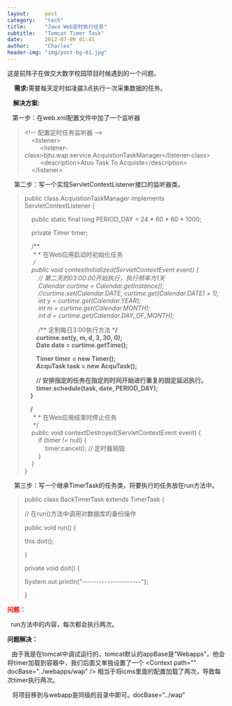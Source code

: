 ```yaml
---
layout:     post
category:   "tech"
title:      "Java Web定时执行任务"
subtitle:   "Tomcat Timer Task"
date:       2012-07-09 01:41
author:     "Charles"
header-img: "img/post-bg-01.jpg"
---
```


这是前阵子在做交大数字校园项目时候遇到的一个问题。</p>  <p>&#160;&#160;&#160; <strong>需求:</strong>需要每天定时如凌晨3点执行一次采集数据的任务。</p>  <p><strong>&#160;&#160;&#160; 解决方案:</strong></p>  <p>&#160;&#160; 第一步：在web.xml配置文件中加了一个监听器</p>  <blockquote>   <p>&lt;!-- 配置定时任务监听器 --&gt;      <br />&#160;&#160;&#160; &lt;listener&gt;       <br />&#160;&#160;&#160;&#160;&#160;&#160;&#160;&#160; &lt;listener-class&gt;bjtu.wap.service.AcquistionTaskManager&lt;/listener-class&gt;       <br />&#160;&#160;&#160;&#160;&#160;&#160;&#160;&#160; &lt;description&gt;Atuo Task To Acquiste&lt;/description&gt;       <br />&#160;&#160;&#160; &lt;/listener&gt;&#160;&#160; </p> </blockquote>  <p>&#160;&#160;&#160; 第二步：写一个实现ServletContextListener接口的监听器类。</p>  <blockquote>   <p>public class AcquistionTaskManager implements ServletContextListener { </p>    <p>&#160;&#160;&#160; public static final long PERIOD_DAY = 24 * 60 * 60 * 1000; </p>    <p>&#160;&#160;&#160; private Timer timer; </p>    <p>&#160;&#160;&#160; /**      <br />&#160;&#160;&#160;&#160; * * 在Web应用启动时初始化任务       <br />&#160;&#160;&#160;&#160; */       <br />&#160;&#160;&#160; public void contextInitialized(ServletContextEvent event) {       <br />&#160;&#160;&#160;&#160;&#160;&#160;&#160; // 第二天的03:00:00开始执行，执行频率为1天       <br />&#160;&#160;&#160;&#160;&#160;&#160;&#160; Calendar curtime = Calendar.getInstance();       <br />&#160;&#160;&#160;&#160;&#160;&#160;&#160; //curtime.set(Calendar.DATE, curtime.get(Calendar.DATE) + 1);       <br />&#160;&#160;&#160;&#160;&#160;&#160;&#160; int y = curtime.get(Calendar.YEAR);       <br />&#160;&#160;&#160;&#160;&#160;&#160;&#160; int m = curtime.get(Calendar.MONTH);       <br />&#160;&#160;&#160;&#160;&#160;&#160;&#160; int d = curtime.get(Calendar.DAY_OF_MONTH); </p>    <p>&#160;&#160;&#160;&#160;&#160;&#160;&#160; /*** 定制每日3:00执行方法 ***/      <br />&#160;&#160;&#160;&#160;&#160;&#160;&#160; curtime.set(y, m, d, 3, 30, 0);       <br />&#160;&#160;&#160;&#160;&#160;&#160;&#160; Date date = curtime.getTime(); </p>    <p>&#160;&#160;&#160;&#160;&#160;&#160;&#160; Timer timer = new Timer();      <br />&#160;&#160;&#160;&#160;&#160;&#160;&#160; AcquTask task = new AcquTask(); </p>    <p>&#160;&#160;&#160;&#160;&#160;&#160;&#160; // 安排指定的任务在指定的时间开始进行重复的固定延迟执行。      <br />&#160;&#160;&#160;&#160;&#160;&#160;&#160; timer.schedule(task, date, PERIOD_DAY);       <br />&#160;&#160;&#160; } </p>    <p>&#160;&#160;&#160; /**      <br />&#160;&#160;&#160;&#160; * * 在Web应用结束时停止任务       <br />&#160;&#160;&#160;&#160; */       <br />&#160;&#160;&#160; public void contextDestroyed(ServletContextEvent event) {       <br />&#160;&#160;&#160;&#160;&#160;&#160;&#160; if (timer != null) {       <br />&#160;&#160;&#160;&#160;&#160;&#160;&#160;&#160;&#160;&#160;&#160; timer.cancel(); // 定时器销毁       <br />&#160;&#160;&#160;&#160;&#160;&#160;&#160; }       <br />&#160;&#160;&#160; }       <br />}</p>    <p></p> </blockquote>  <p>&#160;&#160;&#160; 第三步：写一个继承TimerTask的任务类，将要执行的任务放在run方法中。</p>  <blockquote>   <p>public class BackTimerTask extends TimerTask { </p>    <p>// 在run()方法中调用对数据库的备份操作 </p>    <p>public void run() {</p>    <p>this.doit(); </p>    <p>}</p>    <p>private void doit() { </p>    <p>System.out.println(&quot;---------------------&quot;};</p>    <p>}</p> </blockquote>  <p><strong><font color="#ff0000">问题：</font></strong></p>  <p>&#160; run方法中的内容，每次都会执行两次。</p>  <p><strong>问题解决：</strong></p>  <p><strong>&#160;&#160; </strong>由于我是在tomcat中调试运行的，tomcat默认的appBase是“Webapps”，他会将timer加载到容器中，我们后面又单独设置了一个 &lt;Context path=&quot;&quot; docBase=&quot;../webapps/wap&quot; /&gt; 相当于将icms里面的配置加载了两次，导致每次timer执行两次。</p>  <p>&#160;&#160; 将项目移到与webapp是同级的目录中即可。docBase=&quot;../wap&quot;</p>